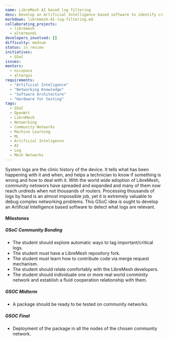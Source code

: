 ```yaml
---
name: LibreMesh AI based log filtering
desc: Develop an Artificial Intelligence based software to identify critical log entries
markdown: libremesh-AI-log-filtering.md
collaborating_projects:
  - libremesh
  - altermundi
developers_involved: []
difficulty: medium
status: in_review
initiatives:
  - GSoC
issues:
mentors:
  - nicopace
  - altergui
requirements:
  - "Artificial Inteligence"
  - "Networking Knowledge"
  - "Software Architecture"
  - "Hardware for testing"
tags:
  - GSoC
  - OpenWrt
  - LibreMesh
  - Networking
  - Community Networks
  - Machine Learning
  - ML
  - Artificial Inteligence
  - AI
  - Log
  - Mesh Networks
---
```


System logs are the clinic history of the device. It tells what has been
happening with it and when, and helps a technician to know if something is wrong
and how to deal with it.
With the world wide adoption of LibreMesh, community netowors have spreaded and
expanded and many of them now reach undreds when not thousands of routers.
Processing thousands of logs by hand is an almost impossible job, yet it is
extremely valuable to debug complex networking problems.
This GSoC idea is ought to develop an Artificial Intelligence based software to
detect what logs are relevant.


#### Milestones

##### GSoC Community Bonding

* The student should explore automatic ways to tag important/critical logs.
* The student must have a LibreMesh repository fork.
* The student must learn how to contribute code via merge request mechanism.
* The student should relate comfortably with the LibreMesh developers.
* The student should individuate one or more real world comminity network and establish a fluid cooperation relationship with them.


##### GSOC Midterm

* A package should be ready to be tested on community networks.


##### GSOC Final

* Deployment of the package in all the nodes of the chosen community network.
